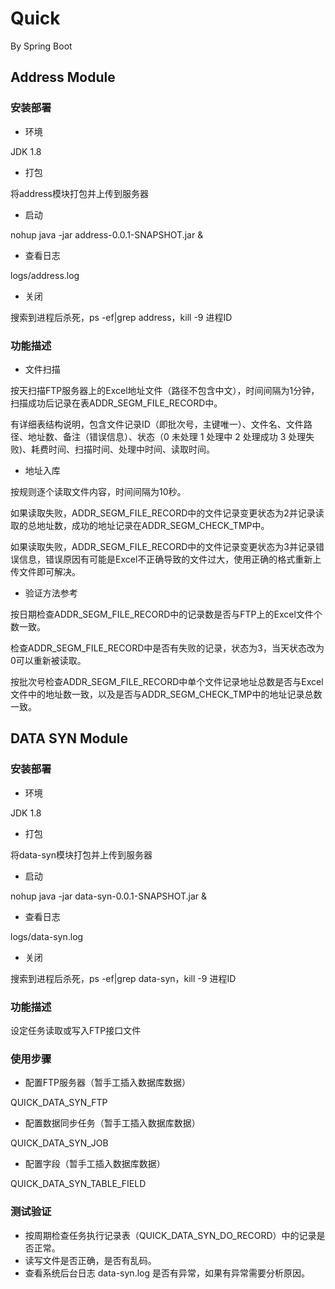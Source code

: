 # Quick
By Spring Boot
## Address Module
### 安装部署
* 环境

JDK 1.8
* 打包

将address模块打包并上传到服务器
* 启动

nohup java -jar address-0.0.1-SNAPSHOT.jar &
* 查看日志

logs/address.log
* 关闭

搜索到进程后杀死，ps -ef|grep address，kill -9 进程ID
### 功能描述
* 文件扫描

按天扫描FTP服务器上的Excel地址文件（路径不包含中文），时间间隔为1分钟，扫描成功后记录在表ADDR_SEGM_FILE_RECORD中。

有详细表结构说明，包含文件记录ID（即批次号，主键唯一）、文件名、文件路径、地址数、备注（错误信息）、状态（0 未处理 1 处理中 2 处理成功 3 处理失败)、耗费时间、扫描时间、处理中时间、读取时间。

* 地址入库

按规则逐个读取文件内容，时间间隔为10秒。

如果读取失败，ADDR_SEGM_FILE_RECORD中的文件记录变更状态为2并记录读取的总地址数，成功的地址记录在ADDR_SEGM_CHECK_TMP中。

如果读取失败，ADDR_SEGM_FILE_RECORD中的文件记录变更状态为3并记录错误信息，错误原因有可能是Excel不正确导致的文件过大，使用正确的格式重新上传文件即可解决。
* 验证方法参考

按日期检查ADDR_SEGM_FILE_RECORD中的记录数是否与FTP上的Excel文件个数一致。

检查ADDR_SEGM_FILE_RECORD中是否有失败的记录，状态为3，当天状态改为0可以重新被读取。

按批次号检查ADDR_SEGM_FILE_RECORD中单个文件记录地址总数是否与Excel文件中的地址数一致，以及是否与ADDR_SEGM_CHECK_TMP中的地址记录总数一致。
## DATA SYN Module
### 安装部署
* 环境

JDK 1.8
* 打包

将data-syn模块打包并上传到服务器
* 启动

nohup java -jar data-syn-0.0.1-SNAPSHOT.jar &
* 查看日志

logs/data-syn.log
* 关闭

搜索到进程后杀死，ps -ef|grep data-syn，kill -9 进程ID
### 功能描述
设定任务读取或写入FTP接口文件
### 使用步骤
* 配置FTP服务器（暂手工插入数据库数据）

QUICK_DATA_SYN_FTP
* 配置数据同步任务（暂手工插入数据库数据）

QUICK_DATA_SYN_JOB
* 配置字段（暂手工插入数据库数据）

QUICK_DATA_SYN_TABLE_FIELD
### 测试验证
* 按周期检查任务执行记录表（QUICK_DATA_SYN_DO_RECORD）中的记录是否正常。
* 读写文件是否正确，是否有乱码。
* 查看系统后台日志 data-syn.log 是否有异常，如果有异常需要分析原因。